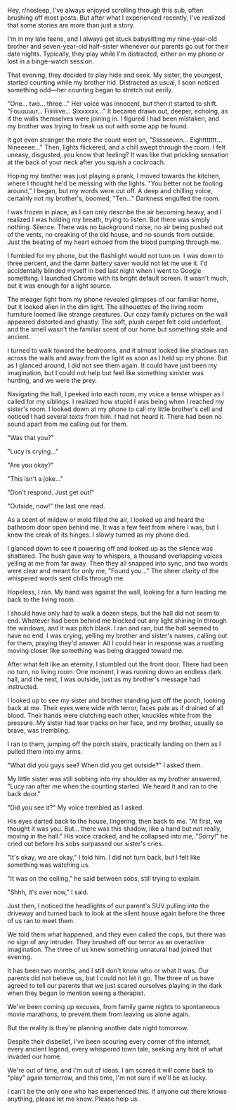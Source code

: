 Hey, r/nosleep, I've always enjoyed scrolling through this sub, often brushing off most posts. But after what I experienced recently, I've realized that some stories are more than just a story.

I'm in my late teens, and I always get stuck babysitting my nine-year-old brother and seven-year-old half-sister whenever our parents go out for their date nights. Typically, they play while I'm distracted, either on my phone or lost in a binge-watch session.

That evening, they decided to play hide and seek. My sister, the youngest, started counting while my brother hid. Distracted as usual, I soon noticed something odd—her counting began to stretch out eerily.

"One... two... three..." Her voice was innocent, but then it started to shift. "Fouuuuur... Fiiiiiiive... Sixxxxxx..." It became drawn out, deeper, echoing, as if the walls themselves were joining in. I figured I had been mistaken, and my brother was trying to freak us out with some app he found.

It got even stranger the more the count went on, "Ssssseven... Eighttttttt... Nineeeee..." Then, lights flickered, and a chill swept through the room. I felt uneasy, disgusted, you know that feeling? It was like that prickling sensation at the back of your neck after you squish a cockroach.

Hoping my brother was just playing a prank, I moved towards the kitchen, where I thought he'd be messing with the lights. "You better not be fooling around," I began, but my words were cut off. A deep and chilling voice, certainly not my brother's, boomed, "Ten..." Darkness engulfed the room.

I was frozen in place, as I can only describe the air becoming heavy, and I realized I was holding my breath, trying to listen. But there was simply nothing. Silence. There was no background noise, no air being pushed out of the vents, no creaking of the old house, and no sounds from outside. Just the beating of my heart echoed from the blood pumping through me.

I fumbled for my phone, but the flashlight would not turn on. I was down to three percent, and the damn battery saver would not let me use it. I'd accidentally blinded myself in bed last night when I went to Google something. I launched Chrome with its bright default screen. It wasn't much, but it was enough for a light source.

The meager light from my phone revealed glimpses of our familiar home, but it looked alien in the dim light. The silhouettes of the living room furniture loomed like strange creatures. Our cozy family pictures on the wall appeared distorted and ghastly. The soft, plush carpet felt cold underfoot, and the smell wasn't the familiar scent of our home but something stale and ancient.

I turned to walk toward the bedrooms, and it almost looked like shadows ran across the walls and away from the light as soon as I held up my phone. But as I glanced around, I did not see them again. It could have just been my imagination, but I could not help but feel like something sinister was hunting, and we were the prey.

Navigating the hall, I peeked into each room, my voice a tense whisper as I called for my siblings. I realized how stupid I was being when I reached my sister's room. I looked down at my phone to call my little brother's cell and noticed I had several texts from him. I had not heard it. There had been no sound apart from me calling out for them.

"Was that you?"

"Lucy is crying..."

"Are you okay?"

"This isn't a joke..."

"Don't respond. Just get out!"

"Outside, now!" the last one read.

As a scent of mildew or mold filled the air, I looked up and heard the bathroom door open behind me. It was a few feet from where I was, but I knew the creak of its hinges. I slowly turned as my phone died.

I glanced down to see it powering off and looked up as the silence was shattered. The hush gave way to whispers, a thousand overlapping voices yelling at me from far away. Then they all snapped into sync, and two words were clear and meant for only me, "Found you..." The sheer clarity of the whispered words sent chills through me.

Hopeless, I ran. My hand was against the wall, looking for a turn leading me back to the living room.

I should have only had to walk a dozen steps, but the hall did not seem to end. Whatever had been behind me blocked out any light shining in through the windows, and it was pitch black. I ran and ran, but the hall seemed to have no end. I was crying, yelling my brother and sister's names, calling out for them, praying they'd answer. All I could hear in response was a rustling moving closer like something was being dragged toward me.

After what felt like an eternity, I stumbled out the front door. There had been no turn, no living room. One moment, I was running down an endless dark hall, and the next, I was outside, just as my brother's message had instructed.

I looked up to see my sister and brother standing just off the porch, looking back at me. Their eyes were wide with terror, faces pale as if drained of all blood. Their hands were clutching each other, knuckles white from the pressure. My sister had tear tracks on her face, and my brother, usually so brave, was trembling.

I ran to them, jumping off the porch stairs, practically landing on them as I pulled them into my arms.

"What did you guys see? When did you get outside?" I asked them.

My little sister was still sobbing into my shoulder as my brother answered, "Lucy ran after me when the counting started. We heard it and ran to the back door."

"Did you see it?" My voice trembled as I asked.

His eyes darted back to the house, lingering, then back to me. "At first, we thought it was you. But... there was this shadow, like a hand but not really, moving in the hall." His voice cracked, and he collapsed into me, "Sorry!" he cried out before his sobs surpassed our sister's cries.

"It's okay, we are okay," I told him. I did not turn back, but I felt like something was watching us.

"It was on the ceiling," he said between sobs, still trying to explain.

"Shhh, it's over now," I said.

Just then, I noticed the headlights of our parent's SUV pulling into the driveway and turned back to look at the silent house again before the three of us ran to meet them.

We told them what happened, and they even called the cops, but there was no sign of any intruder. They brushed off our terror as an overactive imagination. The three of us knew something unnatural had joined that evening.

It has been two months, and I still don't know who or what it was. Our parents did not believe us, but I could not let it go. The three of us have agreed to tell our parents that we just scared ourselves playing in the dark when they began to mention seeing a therapist.

We've been coming up excuses, from family game nights to spontaneous movie marathons, to prevent them from leaving us alone again.

But the reality is they're planning another date night tomorrow.

Despite their disbelief, I've been scouring every corner of the internet, every ancient legend, every whispered town tale, seeking any hint of what invaded our home.

We're out of time, and I'm out of ideas. I am scared it will come back to "play" again tomorrow, and this time, I'm not sure if we'll be as lucky.

I can't be the only one who has experienced this. If anyone out there knows anything, please let me know. Please help us.